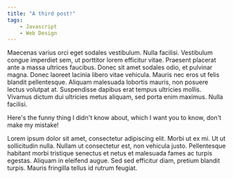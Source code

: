 ```yaml
---
title: "A third post!"
tags:
    - Javascript
    - Web Design
---
```


Maecenas varius orci eget sodales vestibulum. Nulla facilisi. Vestibulum congue imperdiet sem, ut porttitor lorem efficitur vitae. Praesent placerat ante a massa ultrices faucibus. Donec sit amet sodales odio, et pulvinar magna. Donec laoreet lacinia libero vitae vehicula. Mauris nec eros ut felis blandit pellentesque. Aliquam malesuada lobortis mauris, non posuere lectus volutpat at. Suspendisse dapibus erat tempus ultricies mollis. Vivamus dictum dui ultricies metus aliquam, sed porta enim maximus. Nulla facilisi.

<aside>
Here's the funny thing I didn't know about, which I want you to know, don't make my mistake!
</aside>

Lorem ipsum dolor sit amet, consectetur adipiscing elit. Morbi ut ex mi. Ut ut sollicitudin nulla. Nullam ut consectetur est, non vehicula justo. Pellentesque habitant morbi tristique senectus et netus et malesuada fames ac turpis egestas. Aliquam in eleifend augue. Sed sed efficitur diam, pretium blandit turpis. Mauris fringilla tellus id rutrum feugiat.
